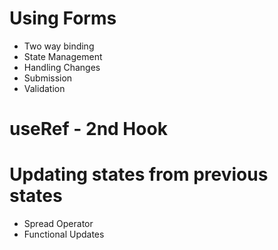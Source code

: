 # Using Forms

- Two way binding
- State Management
- Handling Changes
- Submission
- Validation

# useRef - 2nd Hook

# Updating states from previous states

- Spread Operator
- Functional Updates
